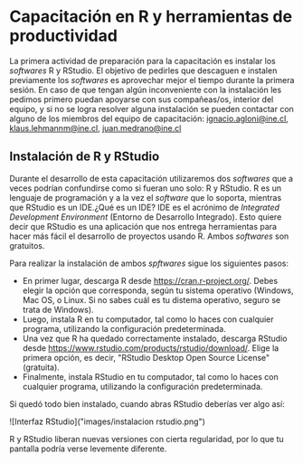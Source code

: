 # Capacitación en R y herramientas de productividad

La primera actividad de preparación para la capacitación es instalar los *softwares* R y RStudio. El objetivo de pedirles que descaguen e instalen previamente los *softwares* es aprovechar mejor el tiempo durante la primera sesión. En caso de que tengan algún inconveniente con la instalación les pedimos primero puedan apoyarse con sus compañeas/os, interior del equipo, y si no se logra resolver alguna instalación se pueden contactar con alguno de los miembros del equipo de capacitación: ignacio.agloni@ine.cl, klaus.lehmannm@ine.cl, juan.medrano@ine.cl 

## Instalación de R y RStudio

Durante el desarrollo de esta capacitación utilizaremos dos *softwares* que a veces podrían confundirse como si fueran uno solo: R y RStudio. R es un lenguaje de programación y a la vez el *software* que lo soporta, mientras que RStudio es un IDE.¿Qué es un IDE? IDE es el acrónimo de *Integrated Development Environment* (Entorno de Desarrollo Integrado). Esto quiere decir que RStudio es una aplicación que nos entrega herramientas para hacer más fácil el desarrollo de proyectos usando R. Ambos *softwares* son gratuitos.

Para realizar la instalación de ambos *spftwares* sigue los siguientes pasos:

- En primer lugar, descarga R desde https://cran.r-project.org/. Debes elegir la opción que corresponda, según tu sistema operativo (Windows, Mac OS, o Linux. Si no sabes cuál es tu distema operativo, seguro se trata de Windows).
- Luego, instala R en tu computador, tal como lo haces con cualquier programa, utilizando la configuración predeterminada.
- Una vez que R ha quedado correctamente instalado, descarga RStudio desde https://www.rstudio.com/products/rstudio/download/. Elige la primera opción, es decir, "RStudio Desktop Open Source License" (gratuita).
- Finalmente, instala RStudio en tu computador, tal como lo haces con cualquier programa, utilizando la configuración predeterminada.

Si quedó todo bien instalado, cuando abras RStudio deberías ver algo así:

![Interfaz RStudio]("images/instalacion rstudio.png")

R y RStudio liberan nuevas versiones con cierta regularidad, por lo que tu pantalla podría verse levemente diferente.

